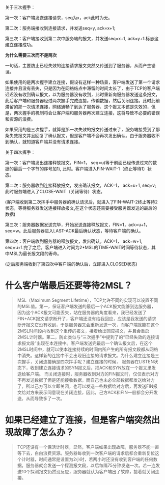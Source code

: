 关于三次握手：

第一次：客户端发送连接请求，seq为x，ack此时为无。

第二次：服务端接收到连接请求，并发送seq=y, ack=x+1;

第三次：客户端接收到第二次中服务端的报文，并发送seq=x+1, ack=y+1.标志这建立连接成功。



**为什么需要三次而不是两次**

一句话，主要防止已经失效的连接请求报文突然又传送到了服务器，从而产生错误。

如果使用的是两次握手建立连接，假设有这样一种场景，客户端发送了第一个请求连接并且没有丢失，只是因为在网络结点中滞留的时间太长了，由于TCP的客户端迟迟没有收到确认报文，以为服务器没有收到，此时重新向服务器发送这条报文，此后客户端和服务器经过两次握手完成连接，传输数据，然后关闭连接。此时此前滞留的那一次请求连接，网络通畅了到达了服务器，这个报文本该是失效的，但是，两次握手的机制将会让客户端和服务器再次建立连接，这将导致不必要的错误和资源的浪费。

如果采用的是三次握手，就算是那一次失效的报文传送过来了，服务端接受到了那条失效报文并且回复了确认报文，但是客户端不会再次发出确认。由于服务器收不到确认，就知道客户端并没有请求连接。



关于四次挥手：

第一次：客户端发出连接释放报文，FIN=1， seq=u(等于前面已经传送过来的数据的最后一个字节的序号加1), 此时。客户端进入FIN-WAIT-1（终止等待1）状态。

第二次：服务器收到连接释放报文，发出确认报文，ACK=1， ack=u+1, seq=v;此时服务端进入了CLOSE-WAIT（关闭等待）状态。

(客户端收到第二次挥手中服务器的确认请求后，就进入了FIN-WAIT-2终止等待2状态，等待服务器发送连接释放报文,在这个状态还需要接受服务器发送的最后的数据)

第三次：服务器数据发送完毕，开始发送连接释放报文，FIN=1，ack=u+1，seq=w。此后服务器进入LAST-ACK最后确认状态，等待客户端的确认。

第四次：客户端收到服务器的释放报文，发出确认。ACK=1， ack=w+1, seq=u+1.完了之后，客户端进入时间为2*MSL的TIME-WAIT时间等待状态，其中MSL为最长报文段的寿命。

(之后服务端收到了第四次中客户端的确认后，立即进入CLOSED状态)

# 什么客户端最后还要等待2MSL？

> MSL（Maximum Segment Lifetime），TCP允许不同的实现可以设置不同的MSL值。第一，保证客户端发送的最后一个ACK报文能够到达服务器，因为这个ACK报文可能丢失，站在服务器的角度看来，我已经发送了FIN+ACK报文请求断开了，客户端还没有给我回应，应该是我发送的请求断开报文它没有收到，于是服务器又会重新发送一次，而客户端就能在这个2MSL时间段内收到这个重传的报文，接着给出回应报文，并且会重启2MSL计时器。第二，防止类似与“三次握手”中提到了的“已经失效的连接请求报文段”出现在本连接中。客户端发送完最后一个确认报文后，在这个2MSL时间中，就可以使本连接持续的时间内所产生的所有报文段都从网络中消失。这样新的连接中不会出现旧连接的请求报文。为什么建立连接是三次握手，关闭连接确是四次挥手呢？建立连接的时候， 服务器在LISTEN状态下，收到建立连接请求的SYN报文后，把ACK和SYN放在一个报文里发送给客户端。 而关闭连接时，服务器收到对方的FIN报文时，仅仅表示对方不再发送数据了但是还能接收数据，而自己也未必全部数据都发送给对方了，所以己方可以立即关闭，也可以发送一些数据给对方后，再发送FIN报文给对方来表示同意现在关闭连接，因此，己方ACK和FIN一般都会分开发送，从而导致多了一次。

# 如果已经建立了连接，但是客户端突然出现故障了怎么办？

> TCP还设有一个保活计时器，显然，客户端如果出现故障，服务器不能一直等下去，白白浪费资源。服务器每收到一次客户端的请求后都会重新复位这个计时器，时间通常是设置为2小时，若两小时还没有收到客户端的任何数据，服务器就会发送一个探测报文段，以后每隔75分钟发送一次。若一连发送10个探测报文仍然没反应，服务器就认为客户端出了故障，接着就关闭连接。